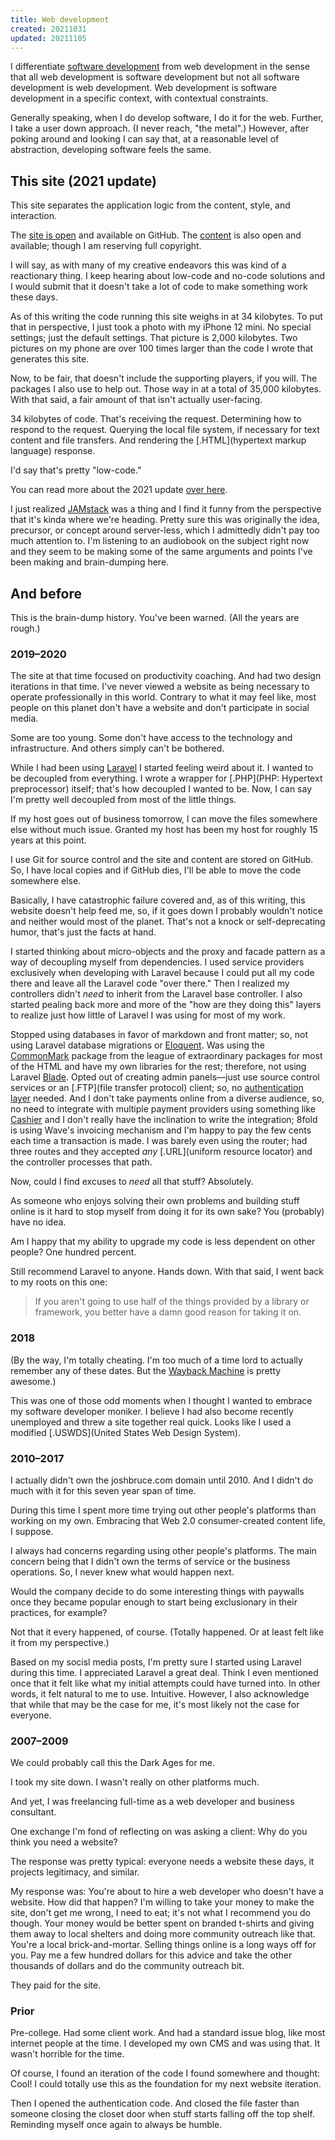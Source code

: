 ```yaml
---
title: Web development
created: 20211031
updated: 20211105
---
```


I differentiate [software development](/software-development) from web development in the sense that all web development is software development but not all software development is web development. Web development is software development in a specific context, with contextual constraints.

Generally speaking, when I do develop software, I do it for the web. Further, I take a user down approach. (I never reach, "the metal".) However, after poking around and looking I can say that, at a reasonable level of abstraction, developing software feels the same.

## This site (2021 update)

This site separates the application logic from the content, style, and interaction.

The [site is open](https://github.com/8fold/site-joshbruce.com) and available on GitHub. The [content](https://github.com/joshbruce/content-joshbruce.com) is also open and available; though I am reserving full copyright.

I will say, as with many of my creative endeavors this was kind of a reactionary thing. I keep hearing about low-code and no-code solutions and I would submit that it doesn't take a lot of code to make something work these days.

As of this writing the code running this site weighs in at 34 kilobytes. To put that in perspective, I just took a photo with my iPhone 12 mini. No special settings; just the default settings. That picture is 2,000 kilobytes. Two pictures on my phone are over 100 times larger than the code I wrote that generates this site.

Now, to be fair, that doesn't include the supporting players, if you will. The packages I also use to help out. Those way in at a total of 35,000 kilobytes. With that said, a fair amount of that isn't actually user-facing.

34 kilobytes of code. That's receiving the request. Determining how to respond to the request. Querying the local file system, if necessary for text content and file transfers. And rendering the [.HTML](hypertext markup language) response.

I'd say that's pretty "low-code."

You can read more about the 2021 update [over here](/web-development/2021-site-in-depth).

I just realized [JAMstack](https://jamstack.com) was a thing and I find it funny from the perspective that it's kinda where we're heading. Pretty sure this was originally the idea, precursor, or concept around server-less, which I admittedly didn't pay too much attention to. I'm listening to an audiobook on the subject right now and they seem to be making some of the same arguments and points I've been making and brain-dumping here.

## And before

This is the brain-dump history. You've been warned. (All the years are rough.)

### 2019–2020

The site at that time focused on productivity coaching. And had two design iterations in that time. I've never viewed a website as being necessary to operate professionally in this world. Contrary to what it may feel like, most people on this planet don't have a website and don't participate in social media.

Some are too young. Some don't have access to the technology and infrastructure. And others simply can't be bothered.

While I had been using [Laravel](https://laravel.com) I started feeling weird about it. I wanted to be decoupled from everything. I wrote a wrapper for [.PHP](PHP: Hypertext preprocessor) itself; that's how decoupled I wanted to be. Now, I can say I'm pretty well decoupled from most of the little things.

If my host goes out of business tomorrow, I can move the files somewhere else without much issue. Granted my host has been my host for roughly 15 years at this point.

I use Git for source control and the site and content are stored on GitHub. So, I have local copies and if GitHub dies, I'll be able to move the code somewhere else.

Basically, I have catastrophic failure covered and, as of this writing, this website doesn't help feed me, so, if it goes down I probably wouldn't notice and neither would most of the planet. That's not a knock or self-deprecating humor, that's just the facts at hand.

I started thinking about micro-objects and the proxy and facade pattern as a way of decoupling myself from dependencies. I used service providers exclusively when developing with Laravel because I could put all my code there and leave all the Laravel code "over there." Then I realized my controllers didn't *need* to inherit from the Laravel base controller. I also started pealing back more and more of the "how are they doing this" layers to realize just how little of Laravel I was using for most of my work.

Stopped using databases in favor of markdown and front matter; so, not using Laravel database migrations or [Eloquent](https://laravel.com/docs/8.x/eloquent). Was using the [CommonMark](https://commonmark.thephpleague.com) package from the league of extraordinary packages for most of the HTML and have my own libraries for the rest; therefore, not using Laravel [Blade](https://laravel.com/docs/8.x/blade). Opted out of creating admin panels—just use source control services or an [.FTP](file transfer protocol) client; so, no [authentication layer](https://laravel.com/docs/8.x/authentication) needed. And I don't take payments online from a diverse audience, so, no need to integrate with multiple payment providers using something like [Cashier](https://laravel.com/docs/8.x/billing) and I don't really have the inclination to write the integration; 8fold is using Wave's invoicing mechanism and I'm happy to pay the few cents each time a transaction is made. I was barely even using the router; had three routes and they accepted *any* [.URL](uniform resource locator) and the controller processes that path.

Now, could I find excuses to *need* all that stuff? Absolutely.

As someone who enjoys solving their own problems and building stuff online is it hard to stop myself from doing it for its own sake? You (probably) have no idea.

Am I happy that my ability to upgrade my code is less dependent on other people? One hundred percent.

Still recommend Laravel to anyone. Hands down. With that said, I went back to my roots on this one:

> If you aren't going to use half of the things provided by a library or framework, you better have a damn good reason for taking it on.

### 2018

(By the way, I'm totally cheating. I'm too much of a time lord to actually remember any of these dates. But the [Wayback Machine](https://web.archive.org/web/20180330105911/https://joshbruce.com/) is pretty awesome.)

This was one of those odd moments when I thought I wanted to embrace my software developer moniker. I believe I had also become recently unemployed and threw a site together real quick. Looks like I used a modified [.USWDS](United States Web Design System).

### 2010–2017

I actually didn't own the joshbruce.com domain until 2010. And I didn't do much with it for this seven year span of time.

During this time I spent more time trying out other people's platforms than working on my own. Embracing that Web 2.0 consumer-created content life, I suppose.

I always had concerns regarding using other people's platforms. The main concern being that I didn't own the terms of service or the business operations. So, I never knew what would happen next.

Would the company decide to do some interesting things with paywalls once they became popular enough to start being exclusionary in their practices, for example?

Not that it every happened, of course. (Totally happened. Or at least felt like it from my perspective.)

Based on my socisl media posts, I'm pretty sure I  started using Laravel during this time. I appreciated Laravel a great deal. Think I even mentioned once that it felt like what my initial attempts could have turned into. In other words, it felt natural to me to use. Intuitive. However, I also acknowledge that while that may be the case for me, it's most likely not the case for everyone.

### 2007–2009

We could probably call this the Dark Ages for me.

I took my site down. I wasn't really on other platforms much.

And yet, I was freelancing full-time as a web developer and business consultant.

One exchange I'm fond of reflecting on was asking a client: Why do you think you need a website?

The response was pretty typical: everyone needs a website these days, it projects legitimacy, and similar.

My response was: You're about to hire a web developer who doesn't have a website. How did that happen? I'm willing to take your money to make the site, don't get me wrong, I need to eat; it's not what I recommend you do though. Your money would be better spent on branded t-shirts and giving them away to local shelters and doing more community outreach like that. You're a local brick-and-mortar. Selling things online is a long ways off for you. Pay me a few hundred dollars for this advice and take the other thousands of dollars and do the community outreach bit.

They paid for the site.

### Prior

Pre-college. Had some client work. And had a standard issue blog, like most internet people at the time. I developed my own CMS and was using that. It wasn't horrible for the time.

Of course, I found an iteration of the code I found somewhere and thought: Cool! I could  totally use this as the foundation for my next website iteration.

Then I opened the authentication code. And closed the file faster than someone closing the closet door when stuff starts falling off the top shelf. Reminding myself once again to always be humble.
